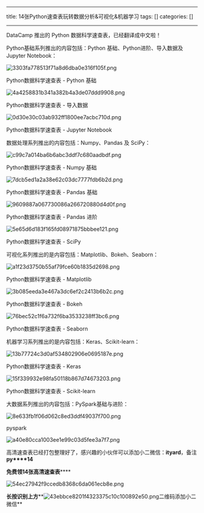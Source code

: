 
--- 
title:  14张Python速查表玩转数据分析&可视化&机器学习 
tags: []
categories: [] 

---
DataCamp 推出的 Python 数据科学速查表，已经翻译成中文啦！

Python基础系列推出的内容包括：Python 基础、Python进阶、导入数据及 Jupyter Notebook：

<img src="https://img-blog.csdnimg.cn/img_convert/3303fa778513f71a8d6dba0e316f105f.png" alt="3303fa778513f71a8d6dba0e316f105f.png">

Python数据科学速查表 - Python 基础

<img src="https://img-blog.csdnimg.cn/img_convert/4a4258831b341a382b4a3de07ddd9908.png" alt="4a4258831b341a382b4a3de07ddd9908.png">

Python数据科学速查表 - 导入数据

<img src="https://img-blog.csdnimg.cn/img_convert/0d30e30c03ab932ff1800ee7acbc710d.png" alt="0d30e30c03ab932ff1800ee7acbc710d.png">

Python数据科学速查表 - Jupyter Notebook

数据处理系列推出的内容包括：Numpy、Pandas 及 SciPy：

<img src="https://img-blog.csdnimg.cn/img_convert/c99c7a014ba6b6abc3ddf7c680aadbdf.png" alt="c99c7a014ba6b6abc3ddf7c680aadbdf.png">

Python数据科学速查表 - Numpy 基础

<img src="https://img-blog.csdnimg.cn/img_convert/7dcb5ed1a2a38e62c03dc7777fdb6b2d.png" alt="7dcb5ed1a2a38e62c03dc7777fdb6b2d.png">

Python数据科学速查表 - Pandas 基础

<img src="https://img-blog.csdnimg.cn/img_convert/9609887a067730086a266720880d4d0f.png" alt="9609887a067730086a266720880d4d0f.png">

Python数据科学速查表 - Pandas 进阶

<img src="https://img-blog.csdnimg.cn/img_convert/5e65d6d183f165fd08971875bbbee121.png" alt="5e65d6d183f165fd08971875bbbee121.png">

Python数据科学速查表 - SciPy

可视化系列推出的是内容包括：Matplotlib、Bokeh、Seaborn：

<img src="https://img-blog.csdnimg.cn/img_convert/a1f23d3750b55af79fce60b1835d2698.png" alt="a1f23d3750b55af79fce60b1835d2698.png">

Python数据科学速查表 - Matplotlib

<img src="https://img-blog.csdnimg.cn/img_convert/3b085eeda3e467a3dc6ef2c2413b6b2c.png" alt="3b085eeda3e467a3dc6ef2c2413b6b2c.png">

Python数据科学速查表 - Bokeh

<img src="https://img-blog.csdnimg.cn/img_convert/76bec52c1f6a732f6ba3533238ff3bc6.png" alt="76bec52c1f6a732f6ba3533238ff3bc6.png">

Python数据科学速查表 - Seaborn

机器学习系列推出的是内容包括：Keras、Scikit-learn：

<img src="https://img-blog.csdnimg.cn/img_convert/13b77724c3d0af534802906e0695187e.png" alt="13b77724c3d0af534802906e0695187e.png">

Python数据科学速查表 - Keras

<img src="https://img-blog.csdnimg.cn/img_convert/15f339932e98fa50118b867d74673203.png" alt="15f339932e98fa50118b867d74673203.png">

Python数据科学速查表 - Scikit-learn

大数据系列推出的内容包括：PySpark基础与进阶：

<img src="https://img-blog.csdnimg.cn/img_convert/8e633fb1f06d062c8ed3ddf49037f700.png" alt="8e633fb1f06d062c8ed3ddf49037f700.png">

pyspark

<img src="https://img-blog.csdnimg.cn/img_convert/a40e80cca1003ee1e99c03d5fee3a7f7.png" alt="a40e80cca1003ee1e99c03d5fee3a7f7.png">

高清速查表已经打包整理好了，感兴趣的小伙伴可以添加小二微信：**ityard**，备注**py****14**

**免费领14张高清速查表******

<img src="https://img-blog.csdnimg.cn/img_convert/54ec27942f9ccedb8368c6da061ecb8e.png" alt="54ec27942f9ccedb8368c6da061ecb8e.png">

******长按识别上方********<img src="https://img-blog.csdnimg.cn/img_convert/43ebbce8201f4323375c10c100892e50.png" alt="43ebbce8201f4323375c10c100892e50.png">二维码添加小二微信**
